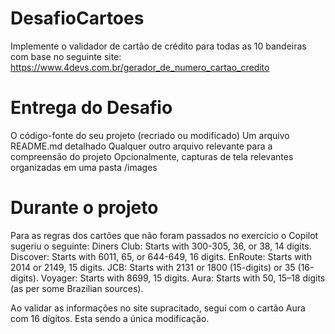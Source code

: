 # DesafioCartoes

Implemente o validador de cartão de crédito para todas as 10 bandeiras com base no seguinte site: https://www.4devs.com.br/gerador_de_numero_cartao_credito

# Entrega do Desafio
O código-fonte do seu projeto (recriado ou modificado)
Um arquivo README.md detalhado
Qualquer outro arquivo relevante para a compreensão do projeto
Opcionalmente, capturas de tela relevantes organizadas em uma pasta /images 

# Durante o projeto
Para as regras dos cartões que não foram passados no exercício o Copilot sugeriu o seguinte:
Diners Club: Starts with 300-305, 36, or 38, 14 digits.
Discover: Starts with 6011, 65, or 644-649, 16 digits.
EnRoute: Starts with 2014 or 2149, 15 digits.
JCB: Starts with 2131 or 1800 (15-digits) or 35 (16-digits).
Voyager: Starts with 8699, 15 digits.
Aura: Starts with 50, 15–18 digits (as per some Brazilian sources).

Ao validar as informações no site supracitado, segui com o cartão Aura com 16 dígitos. Esta sendo a única modificação.
